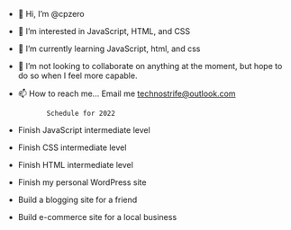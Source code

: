 - 👋 Hi, I’m @cpzero
- 👀 I’m interested in JavaScript, HTML, and CSS
- 🌱 I’m currently learning JavaScript, html, and css
- 💞️ I’m not looking to collaborate on anything at the moment, but hope to do so when I feel more capable.
- 📫 How to reach me... Email me technostrife@outlook.com

             Schedule for 2022 

- Finish JavaScript intermediate level
- Finish CSS intermediate level
- Finish HTML intermediate level
- Finish my personal WordPress site
- Build a blogging site for a friend
- Build e-commerce site for a local business
